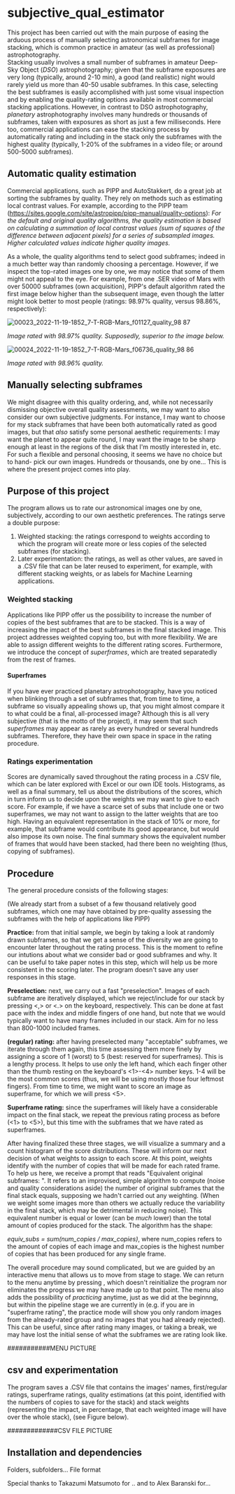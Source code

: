 # subjective_qual_estimator


This project has been carried out with the main purpose of easing the arduous process of manually selecting astronomical subframes for image stacking, 
which is common practice in amateur (as well as professional) astrophotography.  
Stacking usually involves a small number of subframes in amateur Deep-Sky Object (*DSO*) astrophotography; given that the subframe exposures are very long 
(typically, around 2-10 min), a good (and realistic) night would rarely yield us more than 40-50 usable subframes. In this case, selecting the best 
subframes is easily accomplished with just some visual inspection and by enabling the quality-rating options available in most commercial 
stacking applications. 
However, in contrast to DSO astrophotography, *planetary* astrophotography involves many hundreds or thousands of subframes, taken with exposures as 
short as just a few milliseconds. Here too, commercial applications can ease the stacking process by automatically rating and including in the stack 
only the subframes with the highest quality (typically, 1-20% of the subframes in a video file; or around 500-5000 subframes). 

## Automatic quality estimation
Commercial applications, such as PIPP and AutoStakkert, do a great job at sorting the subframes by quality. They rely on methods such as estimating local 
contrast values. For example, according to the PIPP team (https://sites.google.com/site/astropipp/pipp-manual/quality-options):
*For the default and original quality algorithms, the quality estimation is based on calculating a summation of local contrast values (sum of squares of 
the difference between adjacent pixels) for a series of subsampled images.  Higher calculated values indicate higher quality images.*

As a whole, the quality algorithms tend to select good subframes; indeed in a much better way than randomly choosing a percentage. However, if we 
inspect the top-rated images one by one, we may notice that some of them might not appeal to the eye. For example, from one .SER video of Mars with over 50000 
subframes (own acquisition), PIPP's default algorithm rated the first image below higher than the subsequent image, even though the latter 
might look better to most people (ratings: 98.97% quality, versus 98.86%, respectively):

![00023_2022-11-19-1852_7-T-RGB-Mars_f01127_quality_98 87](https://user-images.githubusercontent.com/89183135/209307137-19044abd-2264-45b0-b31a-ab9ed0162d72.jpg)

   *Image rated with 98.97% quality. Supposedly, superior to the image below.*


![00024_2022-11-19-1852_7-T-RGB-Mars_f06736_quality_98 86](https://user-images.githubusercontent.com/89183135/209307176-79fc3326-33ed-4b4b-8892-bc57b1b8f5c3.jpg)

   *Image rated with 98.96% quality.*

## Manually selecting subframes

We might disagree with this quality ordering, and, while not necessarily dismissing objective overall quality assessments, we may want to also 
consider our own subjective judgments. For instance, I may want to choose for my stack subframes that have been both automatically rated as good images,
but that *also* satisfy some personal aesthetic requirements: I may want the planet to appear quite round, I may want the image to be sharp enough 
at least in the regions of the disk that I'm mostly interested in, etc. For such a flexible and personal choosing, it seems we have no choice but to hand-
pick our own images. Hundreds or thousands, one by one...
This is where the present project comes into play.

## Purpose of this project 

The program allows us to rate our astronomical images one by one, subjectively, according to our own aesthetic preferences. The ratings serve a double purpose: 
1) Weighted stacking: the ratings correspond to weights according to which the program will create more or less copies of the selected subframes (for stacking).
2) Later experimentation: the ratings, as well as other values, are saved in a .CSV file that can be later reused to experiment, for example, with different 
stacking weights, or as labels for Machine Learning applications.

### Weighted stacking

Applications like PIPP offer us the possibility to increase the number of copies of the best subframes that are to be stacked. This is a way of increasing the impact
of the best subframes in the final stacked image. This project addresses weighted copying too, but with more flexibility. We are able to assign different weights to the different rating scores. Furthermore, we introduce the concept of *superframes*, which are treated separatedly from the rest of frames. 
#### Superframes
If you have ever practiced planetary astrophotography, have you noticed when blinking through a set of subframes that, from time to time, a subframe so visually appealing shows up, that you might almost compare it to what could be a final, all-processed image? Although this is all very subjective (that is the motto of the project), it may seem that such *superframes* may appear as rarely as every hundred or several hundreds subframes. Therefore, they have their own space in space in the 
rating procedure. 

### Ratings experimentation
Scores are dynamically saved throughout the rating process in a .CSV file, which can be later explored with Excel or our own IDE tools. Histograms, as well as 
a final summary, tell us about the distributions of the scores, which in turn inform us to decide upon the weights we may want to give to each score. For example,
if we have a scarce set of subs that include one or two superframes, we may not want to assign to the latter weights that are too high. Having an equivalent 
representation in the stack of 10% or more, for example, that subframe would contribute its good appearance, but would also impose its own noise. The final summary
shows the equivalent number of frames that would have been stacked, had there been no weighting (thus, copying of subframes). 

## Procedure

The general procedure consists of the following stages:

(We already start from a subset of a few thousand relatively good subframes, which one may have obtained by pre-quality assessing the subframes 
with the help of applications like PIPP)

**Practice:** from that initial sample, we begin by taking a look at randomly drawn subframes, so that we get a sense of the diversity we are going to encounter 
later throughout the rating process. This is the moment to refine our intutions about what we consider bad or good subframes and why. It can be useful to take 
paper notes in this step, which will help us be more consistent in the scoring later. The program doesn't save any user responses in this stage. 

**Preselection:**  next, we carry out a fast "preselection". Images of each subframe 
are iteratively displayed, which we reject/include for our stack by pressing <,> or <.> on the keyboard, respectively. This can be done at fast pace with the index 
and middle fingers of one hand, but note that we would typically want to have many frames included in our stack. Aim for no less than 800-1000 included frames.

**(regular) rating:** after having preselected many "acceptable" subframes, we iterate through them again, this time assessing them more finely by assigning a 
score of 1 (worst) to 5 (best: reserved for superframes). This is a lengthy process. It helps to use only the left hand, which each finger other than the thumb 
resting on the keyboard's <1>-<4> number keys. 1-4 will be the most common scores (thus, we will be using mostly those four leftmost fingers). From time to time, we might want to score an image as superframe, for which we will press <5>.

**Superframe rating:** since the superframes will likely have a considerable impact on the final stack, we repeat the previous rating process as before (<1> to <5>), 
but this time with the subframes that we have rated as superframes. 

After having finalized these three stages, we will visualize a summary and a count histogram of the score distributions. These will inform our next decision of 
what weights to assign to each score. At this point, weights identify with the number of copies that will be made for each rated frame. To help us here, we receive 
a prompt that reads "Equivalent original subframes: ". It refers to an improvised, simple algorithm to compute (noise and quality considerations aside) the number 
of original subframes that the final stack equals, supposing we hadn't carried out any weighting. (When we weight some images more than others we actually reduce 
the variability in the final stack, which may be detrimental in reducing noise). This equivalent number is equal or lower (can be *much* lower) than the total 
amount of copies produced for the stack. The algorithm has the shape:

   *equiv_subs =  sum(num_copies / max_copies)*, where num_copies refers to the amount of copies of each image and max_copies is the highest number of copies that 
 has been produced for any single frame. 

The overall procedure may sound complicated, but we are guided by an interactive menu that allows us to move from stage to stage. We can return to the menu anytime by 
pressing <m>, which doesn't reinitialize the program nor eliminates the progress we may have made up to that point. The menu also adds the possibility of *practicing* anytime, just as we did at the beginnng, but within the pipeline stage we are currently in (e.g. if you are in "superframe rating", the practice mode will show you
only random images from the already-rated group and no images that you had already rejected). This can be useful, since after rating many images, or taking a break, 
we may have lost the initial sense of what the subframes we are rating look like. 

###########MENU PICTURE


## csv and experimentation

The program saves a .CSV file that contains the images' names, first/regular ratings, superframe ratings, quality estimations (at this point, identified with the numbers of copies to save for the stack) and stack weights (representing the impact, in percentage, that each weighted image will have over the whole stack), 
(see Figure below).
  
#############CSV FILE PICTURE 
 
  
## Installation and dependencies
Folders, subfolders...
File format


Special thanks to Takazumi Matsumoto for .. and to Alex Baranski for...





